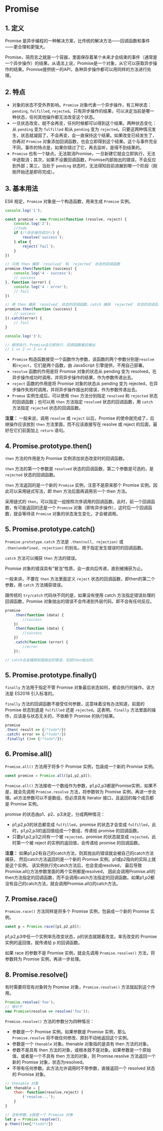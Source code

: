 # Promise

## 1. 定义

Promise 是异步编程的一种解决方案，比传统的解决方法——回调函数和事件——更合理和更强大。

Promise，简而言之就是一个容器，里面保存着某个未来才会结束的事件（通常是一个异步操作）的结果。从语法上说，Promise是一个对象，从它可以获取异步操作的结果。Promise提供统一的API，各种异步操作都可以用同样的方法进行处理。

## 2. 特点

- 对象的状态不受外界影响。`Promise` 对象代表一个异步操作，有三种状态：`pending`, `fulfilled`, `rejected`。只有异步操作的结果，可以决定当前是哪一种状态，任何其他操作都无法改变这个状态。
- 一旦状态改变，就不会再变，任何时候都可以得到这个结果。两种状态变化：从 `pending` 变为 `fulfilled` 和从 `pending` 变为 `rejected`。只要这两种情况发生，状态就凝固了，不会再变，会一直保持这个结果。如果改变已经发生了，你再对 `Promise` 对象添加回调函数，也会立即得到这个结果。这个与事件完全不同，事件的特点是，如果你错过了它，再去监听，是得不到结果的。
- `Promise` 也有一个缺点。无法取消Promise，一旦新建它就会立即执行，无法中途取消；其次，如果不设置回调函数，Promise内部抛出的错误，不会反应到外部；第三，当处于 `pending` 状态时，无法得知目前进展到哪一个阶段（刚刚开始还是即将完成）。

## 3. 基本用法

ES6 规定，`Promise` 对象是一个构造函数，用来生成 `Promise` 实例。

```javascript
console.log('1');

const promise = new Promise(function (resolve, reject) {
    console.log('2');
    //todo
    if (/*异步操作成功*/) {
        resolve(`success`);
    } else {
        reject(`fail`);
    }
})

// 只用 then 捕获 `resolved` 和 `rejected` 状态的回调函数
promise.then(function (success) {
    console.log('4 - success');
    // success
}, function (error) {
    console.log('4 - error');
    // fail
})

// 用 then 捕获 `resolved` 状态的回调函数，catch 捕获 `rejected` 状态的回调函数
promise.then(function (success) {
    // success
}).catch(error) {
    // fail
}

console.log('3');

// 顺序执行，Promise会立即执行，回调函数最后输出
// 1 => 2 => 3 => 4
```

- `Promise` 构造函数接受一个函数作为参数，该函数的两个参数分别是`resolve`和`reject`，它们是两个函数，由 JavaScript 引擎提供，不用自己部署。
- `resolve` 函数的作用是将 Promise 对象的状态从 pending 变为 resolved，在异步操作成功时调用，并将异步操作的结果，作为参数传递出去。
- `reject` 函数的作用是将 Promise 对象的状态从 pending 变为 rejected，在异步操作失败时调用，并将异步操作报出的错误，作为参数传递出去。
- `Promse` 实例生成后，可以使用 `then` 方法分别指定 `resolved` 和 `rejected` 状态的回调函数；也可以用 `then` 方法指定 `resolved` 状态的回调函数，用 `catch` 方法指定 `rejected` 状态的回调函数。

**注意：** 一般来说，调用 `resolve` 或 `reject` 以后，Promise 的使命就完成了，后继操作应该放到 `then` 方法里面，而不应该直接写在 resolve 或 reject 的后面，最好在它们前面加上 `return` 语句。

## 4. Promise.prototype.then()

`then` 方法的作用是为 Promise 实例添加状态改变时的回调函数。

`then` 方法的第一个参数是 `resolved` 状态的回调函数，第二个参数是可选的，是 `rejected` 状态的回调函数。

`then` 方法返回的是一个新的 `Promise` 实例，注意不是原来那个 Promise 实例。因此可以采用链式写法，即 then 方法后面再调用另一个 then 方法。

采用链式的 `then`，可以指定一组按照次序调用的回调函数。此时，前一个回调函数，有可能返回的还是一个 `Promise` 对象（即有异步操作），这时后一个回调函数，就会等待该 `Promise` 对象的状态发生变化，才会被调用。

## 5. Promise.prototype.catch()

`Promise.prototype.catch` 方法是 `.then(null, rejection)` 或 `.then(undefined, rejection)` 的别名，用于指定发生错误时的回调函数。

`catch` 方法可以捕获 `then` 方法的错误。

Promise 对象的错误具有“冒泡”性质，会一直向后传递，直到被捕获为止。

一般来讲，不要在 `then` 方法里面定义 `reject` 状态的回调函数，即then的第二个参数，用 `catch` 方法捕获错误。

跟传统的 `try/catch` 代码块不同的是，如果没有使用 catch 方法指定错误处理的回调函数，Promise 对象抛出的错误不会传递到外层代码，即不会有任何反应。

```javascript
promise
    .then(function (data) {
        //success
    })
    .then(function (data) {
        //success
    })
    .catch(function (error) {
        //error
    });

// catch总会捕获前面抛出的错误，包括then抛出的。
```

## 5. Promise.prototype.finally()

`finally` 方法用于指定不管 Promise 对象最后状态如何，都会执行的操作。该方法是 ES2018 引入标准的。

`finally` 方法的回调函数不接受任何参数，这意味着没有办法知道，前面的 Promise 状态到底是 `fulfilled` 还是 `rejected`。这表明，`finally` 方法里面的操作，应该是与状态无关的，不依赖于 Promise 的执行结果。

```javascript
promise
.then( result => {/*todo*/})
.catch( error => {/*todo*/})
.finally( ()=> {/*todo*/});
```

## 6. Promise.all()

`Promise.all()` 方法用于将多个 Promise 实例，包装成一个新的 Promise 实例。

```javascript
const promise = Promise.all([p1,p2,p3]);
```

`Promise.all()` 方法接收一个数组作为参数，p1,p2,p3都是Promise实例，如果不是，就会先调用 `Promise.resolve` 方法，将参数转为 Promise 实例，再进一步处理。all方法参数可以不是数组，但必须具有 Iterator 接口，且返回的每个成员都是 Promise 实例。

promise 的状态由p1、p2、p3决定，分成两种情况：

- p1,p2,p3的状态都变成 `fulfilled`，promise 的状态才会变成 `fulfilled`，此时，p1,p2,p3的返回值组成一个数组，传递给 promise 的回调函数。
- 只要p1,p2,p3之间有一个被 `rejected`，promise 的状态就变成 `rejected`，此时第一个被 reject 的实例的返回值，会传递给 promise 的回调函数。

**注意：** 如果p1,p2有自己的catch方法，则其抛出的错误就会被自己的catch方法捕获，
然后catch方法返回的是一个新的 Promise 实例。p1或p2指向的实际上就是这个实例。
该实例执行完catch方法后，也会变成resolved，
最后导致Promise.all()方法参数里面的两个实例都是resolved，
因此会调用Promise.all的then方法指定的回调函数，而不会调用catch方法指定的回调函数。如果p1,p2都没有自己的catch方法，就会调用Promise.all()的catch方法。

## 7. Promise.race()

`Promise.race()` 方法同样是将多个 Promise 实例，包装成一个新的 Promise 实例。

```javascript
const p = Promise.race([p1,p2,p3]);
```

p1,p2,p3中任一个实例率先改变状态，p的状态就跟着改变。率先改变的 Promise 实例的返回值，就传递给 p 的回调函数。

如果 race 的参数不是 Promise 实例，就会先调用 `Promise.resolve()` 方法，将参数转为 Promise 实例，再进一步处理。

## 8. Promise.resolve()

有时需要将现有对象转为 Promise 对象，`Promise.resolve()` 方法就起到这个作用。

```javascript
Promise.resolve('foo');
// 等价于
new Promise(resolve => resolve('foo'));
```

`Promise.resolve()` 方法的参数分为四种情况：

- 参数是一个 Promise 实例。如果参数是 Promise 实例，那么 `Promise.resolve` 将不做任何修改、原封不动地返回这个实例。
- 参数是一个 `thenable` 对象。thenable 对象指的是具有 then 方法的对象。
- 参数不是具有 then 方法的对象，或根本就不是对象。如果参数是一个原始值，或者是一个不具有 then 方法的对象，则 Promise.resolve 方法返回一个新的 Promise 对象，状态为resolved。
- 不带有任何参数。此方法允许调用时不带参数，直接返回一个 resolved 状态的 Promise 对象。

```javascript
// thenable 对象
let thenable = {
    then: function(resolve,reject) {
        ('resolve...');
    }
}

// 没有参数，p就是一个 Promise 对象
let p = Promise.resolve();
p.then(()=>{/*todo*/})
```
